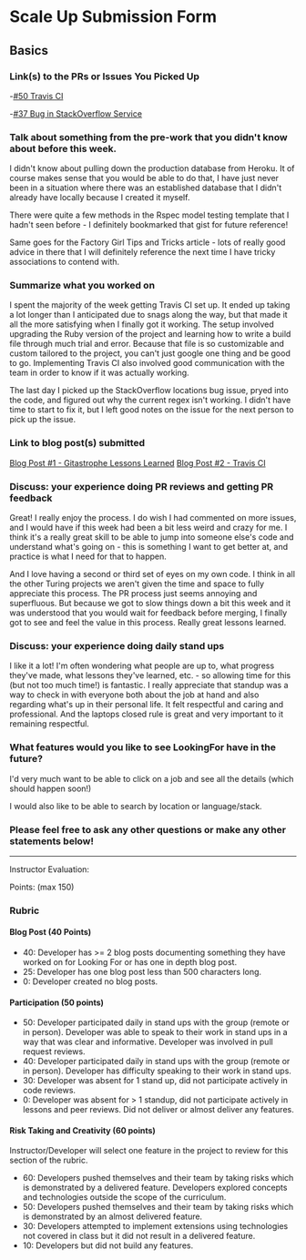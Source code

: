 # Scale Up Submission Form

## Basics

### Link(s) to the PRs or Issues You Picked Up
-[#50 Travis CI](https://github.com/LookingForMe/lookingfor/pull/50)

-[#37 Bug in StackOverflow Service](https://github.com/LookingForMe/lookingfor/issues/37)

### Talk about something from the pre-work that you didn't know about before this week.
I didn't know about pulling down the production database from Heroku. It of course makes sense that you
would be able to do that, I have just never been in a situation where there was an established
database that I didn't already have locally because I created it myself.

There were quite a few methods in the Rspec model testing template that I hadn't seen before - I definitely bookmarked that gist for future reference!

Same goes for the Factory Girl Tips and Tricks article - lots of really good advice in there that I will definitely reference the next time I have tricky associations to contend with.

### Summarize what you worked on

I spent the majority of the week getting Travis CI set up. It ended up taking a lot longer than I anticipated due to snags along the way, but that made it all the more satisfying when I finally got it working. The setup involved upgrading the Ruby version of the project and learning how to write a build file through much trial and error. Because that file is so customizable and custom tailored to the project, you can't just google one thing and be good to go. Implementing Travis CI also involved good communication with the team in order to know if it was actually working.

The last day I picked up the StackOverflow locations bug issue, pryed into the code, and figured out why the current regex isn't working. I didn't have time to start to fix it, but I left good notes on the issue for the next person to pick up the issue.

### Link to blog post(s) submitted

[Blog Post #1 - Gitastrophe Lessons Learned](http://penneygadget.github.io/2016/04/15/gitastrophe-lessons-learned.html)
[Blog Post #2 - Travis CI](http://penneygadget.github.io/2016/04/17/travis-ci.html)

### Discuss: your experience doing PR reviews and getting PR feedback

Great! I really enjoy the process. I do wish I had commented on more issues, and I would have if this week had been a bit less weird and crazy for me. I think it's a really great skill to be able to jump into someone else's code and understand what's going on - this is something I want to get better at, and practice is what I need for that to happen.

And I love having a second or third set of eyes on my own code. I think in all the other Turing projects we aren't given the time and space to fully appreciate this process. The PR process just seems annoying and superfluous. But because we got to slow things down a bit this week and it was understood that you would wait for feedback before merging, I finally got to see and feel the value in this process. Really great lessons learned.

### Discuss: your experience doing daily stand ups

I like it a lot! I'm often wondering what people are up to, what progress they've made, what lessons they've learned, etc. - so allowing time for this (but not too much time!) is fantastic. I really appreciate that standup was a way to check in with everyone both about the job at hand and also regarding what's up in their personal life. It felt respectful and caring and professional. And the laptops closed rule is great and very important to it remaining respectful.

### What features would you like to see LookingFor have in the future?

I'd very much want to be able to click on a job and see all the details (which should happen soon!)

I would also like to be able to search by location or language/stack.

### Please feel free to ask any other questions or make any other statements below!

-----

Instructor Evaluation:

Points: (max 150)

### Rubric

#### Blog Post (40 Points)  
  * 40: Developer has >= 2 blog posts documenting something they have worked on for Looking For or has one in depth blog post.
  * 25: Developer has one blog post less than 500 characters long.
  * 0: Developer created no blog posts.

#### Participation (50 points)
  * 50: Developer participated daily in stand ups with the group (remote or in person). Developer was able to speak to their work in stand ups in a way that was clear and informative. Developer was involved in pull request reviews.
  * 40: Developer participated daily in stand ups with the group (remote or in person). Developer has difficulty speaking to their work in stand ups.
  * 30: Developer was absent for 1 stand up, did not participate actively in code reviews.
  * 0: Developer was absent for > 1 standup, did not participate actively in lessons and peer reviews. Did not deliver or almost deliver any features.

#### Risk Taking and Creativity (60 points)

Instructor/Developer will select one feature in the project to review for this section of the rubric.

  * 60: Developers pushed themselves and their team by taking risks which is demonstrated by a delivered feature. Developers explored concepts and technologies outside the scope of the curriculum.
  * 50: Developers pushed themselves and their team by taking risks which is demonstrated by an almost delivered feature.
  * 30: Developers attempted to implement extensions using technologies not covered in class but it did not result in a delivered feature.
  * 10: Developers but did not build any features.
